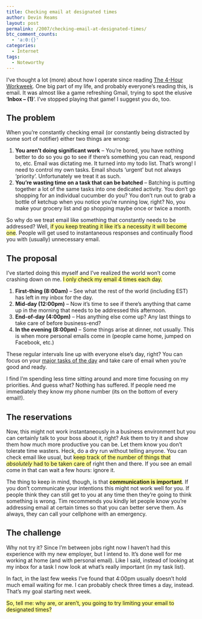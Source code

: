 ```yaml
---
title: Checking email at designated times
author: Devin Reams
layout: post
permalink: /2007/checking-email-at-designated-times/
btc_comment_counts:
  - 'a:0:{}'
categories:
  - Internet
tags:
  - Noteworthy
---
```

I&#8217;ve thought a lot (more) about how I operate since reading [The 4-Hour Workweek][1]. One big part of my life, and probably everyone&#8217;s reading this, is email. It was almost like a game refreshing Gmail, trying to spot the elusive &#8216;**Inbox &#8211; (1)**&#8216;. I&#8217;ve stopped playing that game! I suggest you do, too.

## The problem

When you&#8217;re constantly checking email (or constantly being distracted by some sort of notifier) either two things are wrong:

1.  **You aren&#8217;t doing significant work** &#8211; You&#8217;re bored, you have nothing better to do so you go to see if there&#8217;s something you can read, respond to, etc. Email was dictating me. It turned into my todo list. That&#8217;s wrong! I need to control my own tasks. Email shouts &#8216;urgent&#8217; but not always &#8216;priority&#8217;. Unfortunately we treat it as such.
2.  **You&#8217;re wasting time on a task that can be batched** &#8211; Batching is putting together a lot of the same tasks into one dedicated activity. You don&#8217;t go shopping for an individual cucumber do you? You don&#8217;t run out to grab a bottle of ketchup when you notice you&#8217;re running low, right? No, you make your grocery list and go shopping maybe once or twice a month.

So why do we treat email like something that constantly needs to be addressed? Well, <span style="background:#ffff99">if you keep treating it like it&#8217;s a necessity it will become one</span>. People will get used to instantaneous responses and continually flood you with (usually) unnecessary email.

## The proposal

I&#8217;ve started doing this myself and I&#8217;ve realized the world won&#8217;t come crashing down on me. <span style="background:#ffff99">I only check my email 4 times each day.</p> <ol>
  <li>
    <strong>First-thing (8:00am)</strong> &#8211; See what the rest of the world (including EST) has left in my inbox for the day.
  </li>
  <li>
    <strong>Mid-day (12:00pm)</strong> &#8211; Now it&#8217;s time to see if there&#8217;s anything that came up in the morning that needs to be addressed this afternoon.
  </li>
  <li>
    <strong>End-of-day (4:00pm)</strong> &#8211; Has anything else come up? Any last things to take care of before business-end?
  </li>
  <li>
    <strong>In the evening (8:00pm)</strong> &#8211; Some things arise at dinner, not usually. This is when more personal emails come in (people came home, jumped on Facebook, etc.)
  </li>
</ol>

<p>
  These regular intervals line up with everyone else&#8217;s day, right? You can focus on your <a href="https://devin.rea.ms/2007/creating-a-daily-agenda/">major tasks of the day</a> and take care of email when you&#8217;re good and ready.
</p>

<p>
  I find I&#8217;m spending less time sitting around and more time focusing on my priorities. And guess what? Nothing has suffered. If people need me immediately they know my phone number (its on the bottom of every email!).
</p>

<h2>
  The reservations
</h2>

<p>
  Now, this might not work instantaneously in a business environment but you can certainly talk to your boss about it, right? Ask them to try it and show them how much more productive you can be. Let them know you don&#8217;t tolerate time wasters. Heck, do a dry run without telling anyone. You can check email like usual, but </span><span style="background:#ffff99">keep track of the number of things that <em>absolutely</em> had to be taken care of</span> right then and there. If you see an email come in that can wait a few hours: ignore it.
</p>

<p>
  The thing to keep in mind, though, is that <span style="background:#ffff99"><strong>communication is important</strong></span>. If you don&#8217;t communicate your intentions this might not work well for you. If people think they can still get to you at any time then they&#8217;re going to think something is wrong. Tim recommends you kindly let people know you&#8217;re addressing email at certain times so that you can better serve them. As always, they can call your cellphone with an emergency.
</p>

<h2>
  The challenge
</h2>

<p>
  Why not try it? Since I&#8217;m between jobs right now I haven&#8217;t had this experience with my new employer, but I intend to. It&#8217;s done well for me working at home (and with personal email). Like I said, instead of looking at my inbox for a task I now look at what&#8217;s really important (in my task list).
</p>

<p>
  In fact, in the last few weeks I&#8217;ve found that 4:00pm usually doesn&#8217;t hold much email waiting for me. I can probably check three times a day, instead. That&#8217;s my goal starting next week.
</p>

<p>
  <span style="background:#ffff99">So, tell me: why are, or aren&#8217;t, you going to try limiting your email to designated times?</span>
</p>

 [1]: http://www.fourhourworkweek.com/